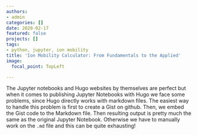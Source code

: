 ```yaml
---
authors:
- admin
categories: []
date: 2020-02-17
featured: false
projects: []
tags:
- python, jupyter, ion mobility
title: 'Ion Mobility Calculator: From Fundamentals to the Applied'
image:
  focal_point: TopLeft

---
```

The Jupyter notebooks and Hugo websites by themselves are perfect but when it comes to publishing Jupyter Notebooks with Hugo we face some problems, since Hugo directly works with markdown files. The easiest way to handle this problem is first to create a Gist on github. Then, we embed the Gist code to the Markdown file. Then resulting output is pretty much the same as the original Jupyter Notebook. Otherwise we have to manually work on the `.md` file and this can be quite exhausting! 

<script src="https://gist.github.com/bhclowers/8e2aa19814570fe3ff27763a6cc01109.js">style="border:none;"</script>